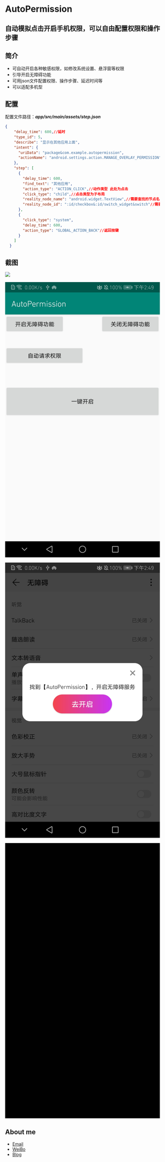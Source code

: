 #  AutoPermission
## **自动模拟点击开启手机权限，可以自由配置权限和操作步骤**

## **简介**
- 可自动开启各种敏感权限，如修改系统设置、悬浮窗等权限
- 引导开启无障碍功能
- 可用json文件配置权限、操作步骤、延迟时间等
- 可以适配多机型

## **配置**

配置文件路径：***app/src/main/assets/step.json***

```json
{
    "delay_time": 600,//延时
    "type_id": 5,
    "describe": "显示在其他应用上面",
    "intent": {
      "uriData": "package&com.example.autopermission",
      "actionName": "android.settings.action.MANAGE_OVERLAY_PERMISSION"//需要打开的设置界面action
    },
    "step": [
      {
        "delay_time": 600,
        "find_text": "其他应用",
        "action_type": "ACTION_CLICK",//动作类型 此处为点击
        "click_type": "child",//点击类型为子布局
        "reality_node_name": "android.widget.TextView",//需要查找的节点名字
        "reality_node_id": ":id/checkbox&:id/switch_widget&switch"//需要查找的节点id 使用&符号可以匹配多种类型（不同手机可能id不同）
      },
      {
        "click_type": "system",
        "delay_time": 600,
        "action_type": "GLOBAL_ACTION_BACK"//返回按键
      }
    ]
  }
```
## **截图**

![](./picture1.gif)

![](./picture4.jpg)

![](./picture3.jpg)

![](./picture2.gif)


## **About me**
* [Email](LYYX@outlook.com)
* [WeiBo](http://weibo.com/liuyang6)
* [Blog](http://blog.csdn.net/ly502541243)
